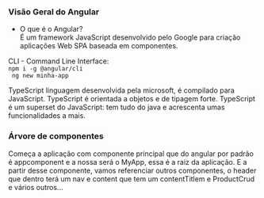 
### Visão Geral do Angular 

- O que é o Angular? <br>
É um framework JavaScript desenvolvido pelo Google para criação aplicações Web SPA baseada em componentes.

CLI - Command Line Interface: <br>
```npm i -g @angular/cli``` <br>
``` ng new minha-app```<br>

TypeScript linguagem desenvolvida pela microsoft, é compilado para JavaScript. 
TypeScript é orientada a objetos e de tipagem forte.
TypeScript é um superset do JavaScript: tem tudo do java e acrescenta umas funcionalidades a mais. 

### Árvore de componentes 

Começa a aplicação com componente principal que do angular por padrão é appcomponent e a nossa será o MyApp, essa é a raiz da aplicação.
E a partir desse componente, vamos referenciar outros componentes, o header que dentro terá um nav e content que tem um contentTitlem e ProductCrud e vários outros...


